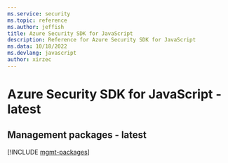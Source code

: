 ```yaml
---
ms.service: security
ms.topic: reference
ms.author: jeffish
title: Azure Security SDK for JavaScript
description: Reference for Azure Security SDK for JavaScript
ms.data: 10/18/2022
ms.devlang: javascript
author: xirzec
---
```

# Azure Security SDK for JavaScript - latest

## Management packages - latest
[!INCLUDE [mgmt-packages](security-mgmt-index.md)]